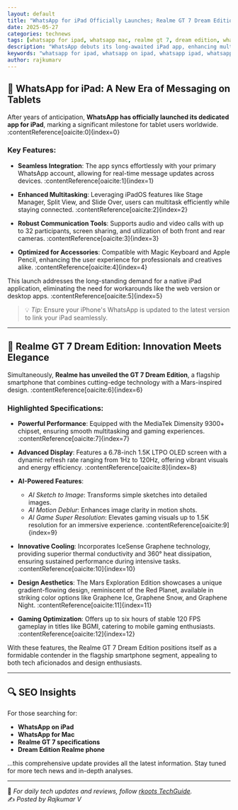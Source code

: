```yaml
---
layout: default
title: "WhatsApp for iPad Officially Launches; Realme GT 7 Dream Edition Unveiled with Cutting-Edge Features"
date: 2025-05-27
categories: technews
tags: [whatsapp for ipad, whatsapp mac, realme gt 7, dream edition, whatsapp ipad, realme flagship, whatsapp desktop, tech updates]
description: "WhatsApp debuts its long-awaited iPad app, enhancing multitasking capabilities. Simultaneously, Realme introduces the GT 7 Dream Edition, boasting advanced AI features and a Mars-inspired design."
keywords: "whatsapp for ipad, whatsapp on ipad, whatsapp ipad, whatsapp mac, realme gt 7, realme gt 7 dream edition, whatsapp desktop app, new realme phone, realme flagship 2025"
author: rajkumarv
---
```


## 📱 WhatsApp for iPad: A New Era of Messaging on Tablets

After years of anticipation, **WhatsApp has officially launched its dedicated app for iPad**, marking a significant milestone for tablet users worldwide. :contentReference[oaicite:0]{index=0}

### Key Features:

- **Seamless Integration**: The app syncs effortlessly with your primary WhatsApp account, allowing for real-time message updates across devices. :contentReference[oaicite:1]{index=1}

- **Enhanced Multitasking**: Leveraging iPadOS features like Stage Manager, Split View, and Slide Over, users can multitask efficiently while staying connected. :contentReference[oaicite:2]{index=2}

- **Robust Communication Tools**: Supports audio and video calls with up to 32 participants, screen sharing, and utilization of both front and rear cameras. :contentReference[oaicite:3]{index=3}

- **Optimized for Accessories**: Compatible with Magic Keyboard and Apple Pencil, enhancing the user experience for professionals and creatives alike. :contentReference[oaicite:4]{index=4}

This launch addresses the long-standing demand for a native iPad application, eliminating the need for workarounds like the web version or desktop apps. :contentReference[oaicite:5]{index=5}

> 💡 *Tip*: Ensure your iPhone's WhatsApp is updated to the latest version to link your iPad seamlessly.

---

## 🚀 Realme GT 7 Dream Edition: Innovation Meets Elegance

Simultaneously, **Realme has unveiled the GT 7 Dream Edition**, a flagship smartphone that combines cutting-edge technology with a Mars-inspired design. :contentReference[oaicite:6]{index=6}

### Highlighted Specifications:

- **Powerful Performance**: Equipped with the MediaTek Dimensity 9300+ chipset, ensuring smooth multitasking and gaming experiences. :contentReference[oaicite:7]{index=7}

- **Advanced Display**: Features a 6.78-inch 1.5K LTPO OLED screen with a dynamic refresh rate ranging from 1Hz to 120Hz, offering vibrant visuals and energy efficiency. :contentReference[oaicite:8]{index=8}

- **AI-Powered Features**:
    - *AI Sketch to Image*: Transforms simple sketches into detailed images.
    - *AI Motion Deblur*: Enhances image clarity in motion shots.
    - *AI Game Super Resolution*: Elevates gaming visuals up to 1.5K resolution for an immersive experience. :contentReference[oaicite:9]{index=9}

- **Innovative Cooling**: Incorporates IceSense Graphene technology, providing superior thermal conductivity and 360° heat dissipation, ensuring sustained performance during intensive tasks. :contentReference[oaicite:10]{index=10}

- **Design Aesthetics**: The Mars Exploration Edition showcases a unique gradient-flowing design, reminiscent of the Red Planet, available in striking color options like Graphene Ice, Graphene Snow, and Graphene Night. :contentReference[oaicite:11]{index=11}

- **Gaming Optimization**: Offers up to six hours of stable 120 FPS gameplay in titles like BGMI, catering to mobile gaming enthusiasts. :contentReference[oaicite:12]{index=12}

With these features, the Realme GT 7 Dream Edition positions itself as a formidable contender in the flagship smartphone segment, appealing to both tech aficionados and design enthusiasts.

---

## 🔍 SEO Insights

For those searching for:

- **WhatsApp on iPad**
- **WhatsApp for Mac**
- **Realme GT 7 specifications**
- **Dream Edition Realme phone**

...this comprehensive update provides all the latest information. Stay tuned for more tech news and in-depth analyses.

---

📢 _For daily tech updates and reviews, follow [rkoots TechGuide](https://rkoots.github.io)._  
✍️ _Posted by Rajkumar V_
